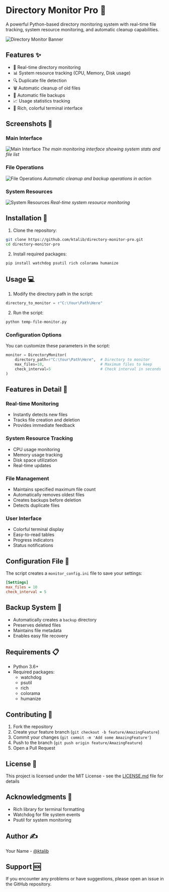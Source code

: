 # Directory Monitor Pro 📁

A powerful Python-based directory monitoring system with real-time file tracking, system resource monitoring, and automatic cleanup capabilities.

![Directory Monitor Banner](https://via.placeholder.com/800x200?text=Directory+Monitor+Pro)

## Features ✨

- 🔄 Real-time directory monitoring
- 📊 System resource tracking (CPU, Memory, Disk usage)
- 🔍 Duplicate file detection
- 🗑️ Automatic cleanup of old files
- 💾 Automatic file backups
- 📈 Usage statistics tracking
- 🎨 Rich, colorful terminal interface

## Screenshots 📸

### Main Interface
![Main Interface](https://via.placeholder.com/800x400?text=Main+Interface)
*The main monitoring interface showing system stats and file list*

### File Operations
![File Operations](https://via.placeholder.com/800x400?text=File+Operations)
*Automatic cleanup and backup operations in action*

### System Resources
![System Resources](https://via.placeholder.com/800x400?text=System+Resources)
*Real-time system resource monitoring*

## Installation 🚀

1. Clone the repository:
```bash
git clone https://github.com/ktalib/directory-monitor-pro.git
cd directory-monitor-pro
```

2. Install required packages:
```bash
pip install watchdog psutil rich colorama humanize
```

## Usage 💻

1. Modify the directory path in the script:
```python
directory_to_monitor = r"C:\Your\Path\Here"
```

2. Run the script:
```bash
python temp-file-monitor.py
```

### Configuration Options

You can customize these parameters in the script:
```python
monitor = DirectoryMonitor(
    directory_path=r"C:\Your\Path\Here",  # Directory to monitor
    max_files=10,                         # Maximum files to keep
    check_interval=5                      # Check interval in seconds
)
```

## Features in Detail 🔎

### Real-time Monitoring
- Instantly detects new files
- Tracks file creation and deletion
- Provides immediate feedback

### System Resource Tracking
- CPU usage monitoring
- Memory usage tracking
- Disk space utilization
- Real-time updates

### File Management
- Maintains specified maximum file count
- Automatically removes oldest files
- Creates backups before deletion
- Detects duplicate files

### User Interface
- Colorful terminal display
- Easy-to-read tables
- Progress indicators
- Status notifications

## Configuration File 📝

The script creates a `monitor_config.ini` file to save your settings:
```ini
[Settings]
max_files = 10
check_interval = 5
```

## Backup System 💾

- Automatically creates a `backup` directory
- Preserves deleted files
- Maintains file metadata
- Enables easy file recovery

## Requirements 📋

- Python 3.6+
- Required packages:
  - watchdog
  - psutil
  - rich
  - colorama
  - humanize

## Contributing 🤝

1. Fork the repository
2. Create your feature branch (`git checkout -b feature/AmazingFeature`)
3. Commit your changes (`git commit -m 'Add some AmazingFeature'`)
4. Push to the branch (`git push origin feature/AmazingFeature`)
5. Open a Pull Request

## License 📄

This project is licensed under the MIT License - see the [LICENSE.md](LICENSE.md) file for details

## Acknowledgments 🙏

- Rich library for terminal formatting
- Watchdog for file system events
- Psutil for system monitoring

## Author ✍️

Your Name - [@ktalib](https://github.com/ktalib)

## Support 🆘

If you encounter any problems or have suggestions, please open an issue in the GitHub repository.
